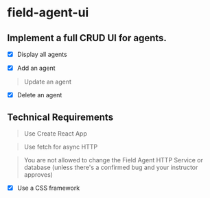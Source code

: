 # field-agent-ui
## Implement a full CRUD UI for agents.

- [x] Display all agents

- [x] Add an agent

> Update an agent

- [x] Delete an agent

## Technical Requirements

> Use Create React App

> Use fetch for async HTTP

> You are not allowed to change the Field Agent HTTP 
 Service or database (unless there's a confirmed bug and your instructor approves)

- [x] Use a CSS framework

 